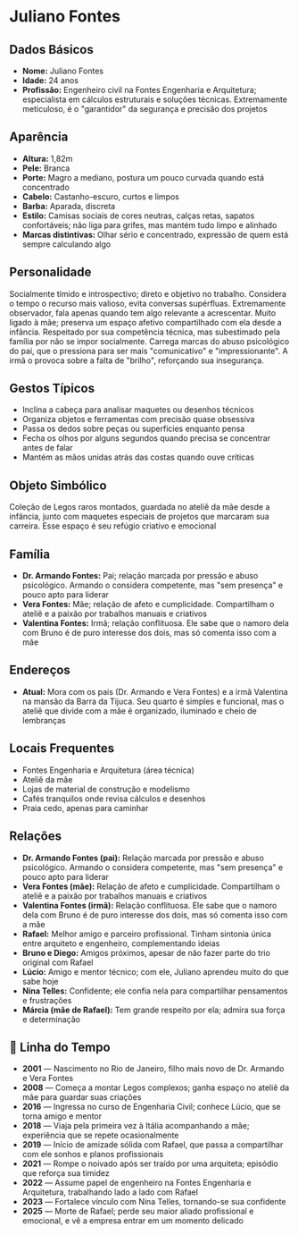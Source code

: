 # Juliano Fontes

## Dados Básicos
- **Nome:** Juliano Fontes
- **Idade:** 24 anos
- **Profissão:** Engenheiro civil na Fontes Engenharia e Arquitetura; especialista em cálculos estruturais e soluções técnicas. Extremamente meticuloso, é o "garantidor" da segurança e precisão dos projetos

## Aparência
- **Altura:** 1,82m
- **Pele:** Branca
- **Porte:** Magro a mediano, postura um pouco curvada quando está concentrado
- **Cabelo:** Castanho-escuro, curtos e limpos
- **Barba:** Aparada, discreta
- **Estilo:** Camisas sociais de cores neutras, calças retas, sapatos confortáveis; não liga para grifes, mas mantém tudo limpo e alinhado
- **Marcas distintivas:** Olhar sério e concentrado, expressão de quem está sempre calculando algo

## Personalidade
Socialmente tímido e introspectivo; direto e objetivo no trabalho. Considera o tempo o recurso mais valioso, evita conversas supérfluas. Extremamente observador, fala apenas quando tem algo relevante a acrescentar. Muito ligado à mãe; preserva um espaço afetivo compartilhado com ela desde a infância. Respeitado por sua competência técnica, mas subestimado pela família por não se impor socialmente. Carrega marcas do abuso psicológico do pai, que o pressiona para ser mais "comunicativo" e "impressionante". A irmã o provoca sobre a falta de "brilho", reforçando sua insegurança.

## Gestos Típicos
- Inclina a cabeça para analisar maquetes ou desenhos técnicos
- Organiza objetos e ferramentas com precisão quase obsessiva
- Passa os dedos sobre peças ou superfícies enquanto pensa
- Fecha os olhos por alguns segundos quando precisa se concentrar antes de falar
- Mantém as mãos unidas atrás das costas quando ouve críticas

## Objeto Simbólico
Coleção de Legos raros montados, guardada no ateliê da mãe desde a infância, junto com maquetes especiais de projetos que marcaram sua carreira. Esse espaço é seu refúgio criativo e emocional

## Família
- **Dr. Armando Fontes:** Pai; relação marcada por pressão e abuso psicológico. Armando o considera competente, mas "sem presença" e pouco apto para liderar
- **Vera Fontes:** Mãe; relação de afeto e cumplicidade. Compartilham o ateliê e a paixão por trabalhos manuais e criativos
- **Valentina Fontes:** Irmã; relação conflituosa. Ele sabe que o namoro dela com Bruno é de puro interesse dos dois, mas só comenta isso com a mãe

## Endereços
- **Atual:** Mora com os pais (Dr. Armando e Vera Fontes) e a irmã Valentina na mansão da Barra da Tijuca. Seu quarto é simples e funcional, mas o ateliê que divide com a mãe é organizado, iluminado e cheio de lembranças

## Locais Frequentes
- Fontes Engenharia e Arquitetura (área técnica)
- Ateliê da mãe
- Lojas de material de construção e modelismo
- Cafés tranquilos onde revisa cálculos e desenhos
- Praia cedo, apenas para caminhar

## Relações
- **Dr. Armando Fontes (pai):** Relação marcada por pressão e abuso psicológico. Armando o considera competente, mas "sem presença" e pouco apto para liderar
- **Vera Fontes (mãe):** Relação de afeto e cumplicidade. Compartilham o ateliê e a paixão por trabalhos manuais e criativos
- **Valentina Fontes (irmã):** Relação conflituosa. Ele sabe que o namoro dela com Bruno é de puro interesse dos dois, mas só comenta isso com a mãe
- **Rafael:** Melhor amigo e parceiro profissional. Tinham sintonia única entre arquiteto e engenheiro, complementando ideias
- **Bruno e Diego:** Amigos próximos, apesar de não fazer parte do trio original com Rafael
- **Lúcio:** Amigo e mentor técnico; com ele, Juliano aprendeu muito do que sabe hoje
- **Nina Telles:** Confidente; ele confia nela para compartilhar pensamentos e frustrações
- **Márcia (mãe de Rafael):** Tem grande respeito por ela; admira sua força e determinação

## 📅 Linha do Tempo
- **2001** — Nascimento no Rio de Janeiro, filho mais novo de Dr. Armando e Vera Fontes
- **2008** — Começa a montar Legos complexos; ganha espaço no ateliê da mãe para guardar suas criações
- **2016** — Ingressa no curso de Engenharia Civil; conhece Lúcio, que se torna amigo e mentor
- **2018** — Viaja pela primeira vez à Itália acompanhando a mãe; experiência que se repete ocasionalmente
- **2019** — Início de amizade sólida com Rafael, que passa a compartilhar com ele sonhos e planos profissionais
- **2021** — Rompe o noivado após ser traído por uma arquiteta; episódio que reforça sua timidez
- **2022** — Assume papel de engenheiro na Fontes Engenharia e Arquitetura, trabalhando lado a lado com Rafael
- **2023** — Fortalece vínculo com Nina Telles, tornando-se sua confidente
- **2025** — Morte de Rafael; perde seu maior aliado profissional e emocional, e vê a empresa entrar em um momento delicado

